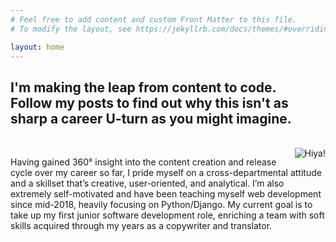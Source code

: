 ```yaml
---
# Feel free to add content and custom Front Matter to this file.
# To modify the layout, see https://jekyllrb.com/docs/themes/#overriding-theme-defaults

layout: home
---
```


<h2>I'm making the leap from content to code.
  <br>
  Follow my posts to find out why this isn't as sharp a career U-turn as you might imagine.</h2>
  <br>

  <img src="https://1.bp.blogspot.com/-u4aHDhvKE9o/XewV4A_vroI/AAAAAAAAH28/GwnitVHOYac3zn9xlZf63jnbJqE2fJJvQCNcBGAsYHQ/s400/me_and_ella.jpg" alt="Hiya!" style="float: right" />

  Having gained 360° insight into the content creation and release cycle over my career so far, I pride myself on a cross-departmental attitude and a skillset that’s creative, user-oriented, and analytical. I’m also extremely self-motivated and have been teaching myself web development since mid-2018, heavily focusing on Python/Django. My current goal is to take up my first junior software development role, enriching a team with soft skills acquired through my years as a copywriter and translator.
</center>
